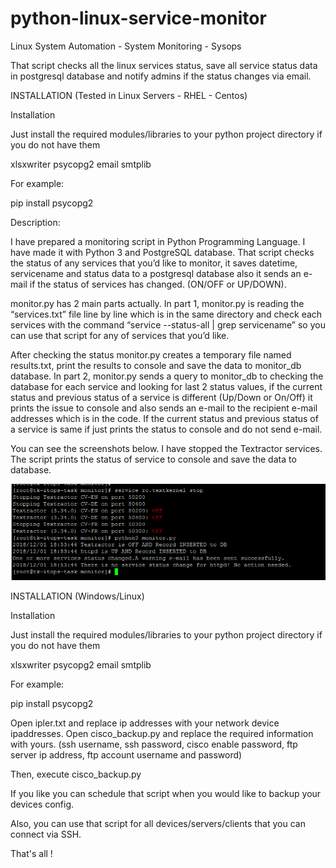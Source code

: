 # python-linux-service-monitor

Linux System Automation - System Monitoring - Sysops

That script checks all the linux services status, save all service status data in postgresql database and notify admins if the status changes via email.

INSTALLATION (Tested in Linux Servers - RHEL - Centos)

Installation

Just install the required modules/libraries to your python project directory if you do not have them

xlsxwriter psycopg2 email smtplib

For example:

pip install psycopg2


Description:

I have prepared a monitoring script in Python Programming Language. I have made it with Python 3 and PostgreSQL database. That script checks the status of any services that you’d like to monitor, it saves datetime, servicename and status data to a postgresql database also it sends an e-mail if the status of services has changed. (ON/OFF or UP/DOWN).

monitor.py has 2 main parts actually.
In part 1, monitor.py is reading the “services.txt” file line by line which is in the same directory and check each services with the command “service --status-all | grep servicename” so you can use that script for any of services that you’d like. 

After checking the status monitor.py creates a temporary file named results.txt, print the results to console and save the data to monitor_db database. 
In part 2, monitor.py sends a query to monitor_db to checking the database for each service and looking for last 2 status values, if the current status and previous status of a service is different (Up/Down or On/Off) it prints the issue to console and also sends an e-mail to the recipient e-mail addresses which is in the code. If the current status and previous status of a service is same if  just prints the status to console and do not send e-mail.

You can see the screenshots  below. I have stopped the Textractor services. The script prints the status of service to console  and save the data to database.

![alt text](https://github.com/goksinenki/python-linux-service-monitor/blob/master/servicemonitor1.png)


INSTALLATION (Windows/Linux)

Installation

Just install the required modules/libraries to your python project directory if you do not have them

xlsxwriter psycopg2 email smtplib

For example:

pip install psycopg2

Open ipler.txt and replace ip addresses with your network device ipaddresses. Open cisco_backup.py and replace the required information with yours. (ssh username, ssh password, cisco enable password, ftp server ip address, ftp account username and password)

Then, execute cisco_backup.py

If you like you can schedule that script when you would like to backup your devices config.

Also, you can use that script for all devices/servers/clients that you can connect via SSH.

That's all !
